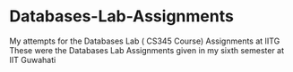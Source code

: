 # Databases-Lab-Assignments
My attempts for the Databases Lab ( CS345 Course) Assignments at IITG<br />
These were the Databases Lab Assignments given in my sixth semester at IIT Guwahati<br />
